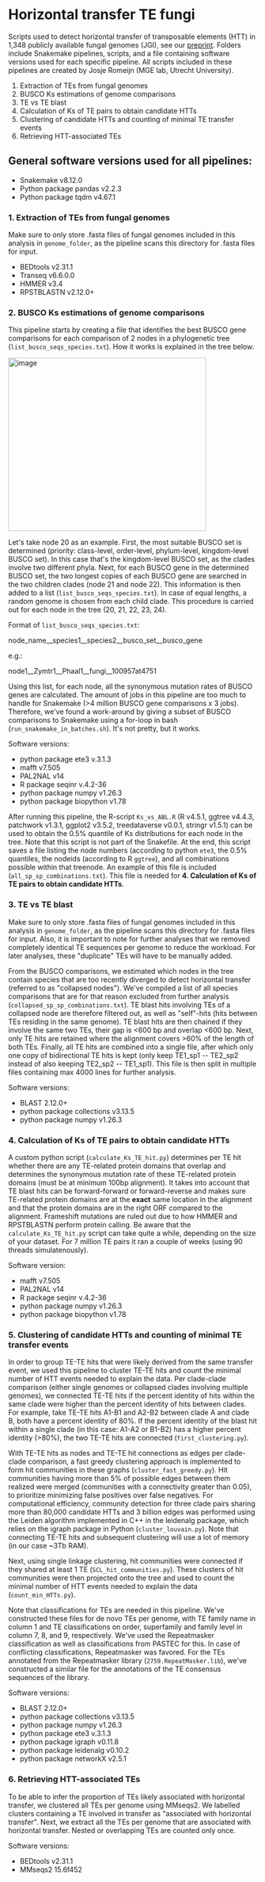 # Horizontal transfer TE fungi
Scripts used to detect horizontal transfer of transposable elements (HTT) in 1,348 publicly available fungal genomes (JGI), see our [preprint](https://www.biorxiv.org/content/10.1101/2025.06.16.659975v1). Folders include Snakemake pipelines, scripts, and a file containing software versions used for each specific pipeline. All scripts included in these pipelines are created by Josje Romeijn (MGE lab, Utrecht University). 

1. Extraction of TEs from fungal genomes 
2. BUSCO Ks estimations of genome comparisons
3. TE vs TE blast
4. Calculation of Ks of TE pairs to obtain candidate HTTs 
5. Clustering of candidate HTTs and counting of minimal TE transfer events 
6. Retrieving HTT-associated TEs

## General software versions used for all pipelines: 
- Snakemake v8.12.0
- Python package pandas v2.2.3
- Python package tqdm v4.67.1

### 1. Extraction of TEs from fungal genomes
Make sure to only store .fasta files of fungal genomes included in this analysis in `genome_folder`, as the pipeline scans this directory for .fasta files for input. 
- BEDtools v2.31.1
- Transeq v6.6.0.0
- HMMER v3.4
- RPSTBLASTN v2.12.0+

### 2. BUSCO Ks estimations of genome comparisons
This pipeline starts by creating a file that identifies the best BUSCO gene comparisons for each comparison of 2 nodes in a phylogenetic tree (`list_busco_seqs_species.txt`). How it works is explained in the tree below. 

<img width="400" height="350" alt="image" src="https://github.com/user-attachments/assets/e550adc2-45b7-4a71-8936-166649a909c4" />


Let's take node 20 as an example. First, the most suitable BUSCO set is determined (priority: class-level, order-level, phylum-level, kingdom-level BUSCO set). In this case that's the kingdom-level BUSCO set, as the clades involve two different phyla. Next, for each BUSCO gene in the determined BUSCO set, the two longest copies of each BUSCO gene are searched in the two children clades (node 21 and node 22). This information is then added to a list (`list_busco_seqs_species.txt`). In case of equal lengths, a random genome is chosen from each child clade. This procedure is carried out for each node in the tree (20, 21, 22, 23, 24).

Format of `list_busco_seqs_species.txt`:

node_name__species1__species2__busco_set__busco_gene

e.g.:

node1__Zymtr1__Phaal1__fungi__100957at4751

Using this list, for each node, all the synonymous mutation rates of BUSCO genes are calculated. The amount of jobs in this pipeline are too much to handle for Snakemake (>4 million BUSCO gene comparisons x 3 jobs). Therefore, we've found a work-around by giving a subset of BUSCO comparisons to Snakemake using a for-loop in bash (`run_snakemake_in_batches.sh`). It's not pretty, but it works. 

Software versions:
- python package ete3 v.3.1.3
- mafft v7.505
- PAL2NAL v14
- R package seqinr v.4.2-36
- python package numpy v1.26.3
- python package biopython v1.78

After running this pipeline, the R-script `Ks_vs_ABL.R` (R v4.5.1, ggtree v4.4.3, patchwork v1.3.1, ggplot2 v3.5.2, treedataverse v0.0.1, stringr v1.5.1) can be used to obtain the 0.5% quantile of Ks distributions for each node in the tree. Note that this script is not part of the Snakefile. At the end, this script saves a file listing the node numbers (according to python `ete3`, the 0.5% quantiles, the nodeids (according to R `ggtree`), and all combinations possible within that treenode. An example of this file is included (`all_sp_sp_combinations.txt`). This file is needed for **4. Calculation of Ks of TE pairs to obtain candidate HTTs**.  

### 3. TE vs TE blast
Make sure to only store .fasta files of fungal genomes included in this analysis in `genome_folder`, as the pipeline scans this directory for .fasta files for input. Also, it is important to note for further analyses that we removed completely identical TE sequences per genome to reduce the workload. For later analyses, these "duplicate" TEs will have to be manually added. 

From the BUSCO comparisons, we estimated which nodes in the tree contain species that are too recently diverged to detect horizontal transfer (referred to as "collapsed nodes"). We've compiled a list of all species comparisons that are for that reason excluded from further analysis (`collapsed_sp_sp_combinations.txt`). TE blast hits involving TEs of a collapsed node are therefore filtered out, as well as "self"-hits (hits between TEs residing in the same genome). TE blast hits are then chained if they involve the same two TEs, their gap is <600 bp and overlap <600 bp. Next, only TE hits are retained where the alignment covers >60% of the length of both TEs. Finally, all TE hits are combined into a single file, after which only one copy of bidirectional TE hits is kept (only keep TE1_sp1 -- TE2_sp2 instead of also keeping TE2_sp2 -- TE1_sp1). This file is then split in multiple files containing max 4000 lines for further analysis. 

Software versions: 
- BLAST 2.12.0+
- python package collections v3.13.5
- python package numpy v1.26.3
  

### 4. Calculation of Ks of TE pairs to obtain candidate HTTs 
A custom python script (`calculate_Ks_TE_hit.py`) determines per TE hit whether there are any TE-related protein domains that overlap and determines the synonymous mutation rate of these TE-related protein domains (must be at minimum 100bp alignment). It takes into account that TE blast hits can be forward-forward or forward-reverse and makes sure TE-related protein domains are at the **exact** same location in the alignment and that the protein domains are in the right ORF compared to the alignment. Frameshift mutations are ruled out due to how HMMER and RPSTBLASTN perform protein calling. Be aware that the `calculate_Ks_TE_hit.py` script can take quite a while, depending on the size of your dataset. For 7 million TE pairs it ran a couple of weeks (using 90 threads simulatenously). 

Software version:
- mafft v7.505
- PAL2NAL v14
- R package seqinr v.4.2-36
- python package numpy v1.26.3
- python package biopython v1.78



### 5. Clustering of candidate HTTs and counting of minimal TE transfer events 
In order to group TE-TE hits that were likely derived from the same transfer event, we used this pipeline to cluster TE-TE hits and count the minimal number of HTT events needed to explain the data. Per clade-clade comparison (either single genomes or collapsed clades involving multiple genomes), we connected TE-TE hits if the percent identity of hits within the same clade were higher than the percent identity of hits between clades. For example, take TE-TE hits A1-B1 and A2-B2 between clade A and clade B, both have a percent identity of 80%. If the percent identity of the blast hit within a single clade (in this case: A1-A2 or B1-B2) has a higher percent identity (>80%), the two TE-TE hits are connected (`first_clustering.py`). 

With TE-TE hits as nodes and TE-TE hit connections as edges per clade-clade comparison, a fast greedy clustering approach is implemented to form hit communities in these graphs (`cluster_fast_greedy.py`). Hit communities having more than 5% of possible edges between them realized were merged (communities with a connectivity greater than 0.05), to prioritize minimizing false positives over false negatives. For computational efficiency, community detection for three clade pairs sharing more than 80,000 candidate HTTs and 3 billion edges was performed using the Leiden algorithm implemented in C++ in the leidenalg package, which relies on the igraph package in Python (`cluster_louvain.py`). Note that connecting TE-TE hits and subsequent clustering will use a lot of memory (in our case ~3Tb RAM). 

Next, using single linkage clustering, hit communities were connected if they shared at least 1 TE (`SCL_hit_communities.py`). These clusters of hit communities were then projected onto the tree and used to count the minimal number of HTT events needed to explain the data (`count_min_HTTs.py`).  

Note that classifications for TEs are needed in this pipeline. We've constructed these files for de novo TEs per genome, with TE family name in column 1 and TE classifications on order, superfamily and family level in column 7, 8, and 9, respectively. We've used the Repeatmasker classification as well as classifications from PASTEC for this. In case of conflicting classifications, Repeatmasker was favored. For the TEs annotated from the Repeatmasker library (`2759.RepeatMasker.lib`), we've constructed a similar file for the annotations of the TE consensus sequences of the library. 

Software versions: 
- BLAST 2.12.0+
- python package collections v3.13.5
- python package numpy v1.26.3
- python package ete3 v.3.1.3
- python package igraph v0.11.8
- python package leidenalg v0.10.2
- python package networkX v2.5.1

### 6. Retrieving HTT-associated TEs
To be able to infer the proportion of TEs likely associated with horizontal transfer, we clustered all TEs per genome using MMseqs2. We labelled clusters containing a TE involved in transfer as "associated with horizontal transfer". Next, we extract all the TEs per genome that are associated with horizontal transfer. Nested or overlapping TEs are counted only once.

Software versions: 
- BEDtools v2.31.1
- MMseqs2 15.6f452
